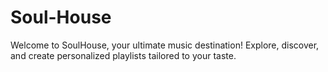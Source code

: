 # Soul-House
 Welcome to SoulHouse, your ultimate music destination! Explore, discover, and create personalized playlists tailored to your taste.
